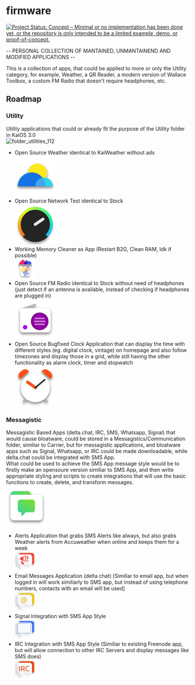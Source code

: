 # firmware
[![Project Status: Concept – Minimal or no implementation has been done yet, or the repository is only intended to be a limited example, demo, or proof-of-concept.](https://www.repostatus.org/badges/latest/concept.svg)](https://www.repostatus.org/#concept)  

-- PERSONAL COLLECTION OF MANTAINED, UNMANTAINEND AND MODIFIED APPLICATIONS --

This is a collection of apps, that could be applied to more or only the Utility category, for example, Weather, a QR Reader, a modern version of Wallace Toolbox,
a custom FM Radio that doesn't require headphones, etc.

## Roadmap

### Utility
Utility applications that could or already fit the purpose of the Utility folder in KaiOS 3.0  
![folder_utilities_112](https://user-images.githubusercontent.com/26120324/128857766-62ff115b-76e9-43df-b804-f22d75ae7284.png)

- Open Source Weather identical to KaiWeather without ads  
![icon](icons/appicons/weather_112.png)
- Open Source Network Test identical to Stock  
![icon](icons/appicons/network_test_112.png)
- Working Memory Cleaner as App (Restart B2G, Clean RAM, Idk if possible)  
![icon](icons/appicons/memory_cleaner.png)
- Open Source FM Radio identical to Stock without need of headphones (just detect if an antenna is available, instead of checking if headphones are plugged in)  
![icon](icons/appicons/fm_112.png)
- Open Source Bugfixed Clock Application that can display the time with different styles (eg. digital clock, vintage) on homepage and also follow timezones and display those in a grid, while still having the other functionality as alarm clock, timer and stopwatch  
![icon](icons/appicons/alarm_112.png)

### Messagistic

Messagistic Based Apps (delta.chat, IRC, SMS, Whatsapp, Signal) that would cause bloatware, could be stored in a Messagistics/Communication folder, similiar to Carrier, but for messagistic applications, and bloatware apps such as Signal, Whatsapp, or IRC could be made downloadable, while delta.chat could be integrated with SMS App.  
What could be used to achieve the SMS App message style would be to firstly make an opensoure version similiar to SMS App, and then write appropriate styling and scripts to create integrations that will use the basic functions to create, delete, and transform messages.  
![icon](icons/appicons/msg/folder_messages_112.png)

- Alerts Application that grabs SMS Alerts like always, but also grabs Weather alerts from Accuweather when online and keeps them for a week  
![icon](icons/appicons/msg/bubbles/alerts.png)
- Email Messages Application (delta chat) [Similiar to email app, but when logged in will work similiarly to SMS app, but instead of using telephone numbers, contacts with an email will be used]  
![icon](icons/appicons/msg/bubbles/email.png)
- Signal Integration with SMS App Style  
![icon](icons/appicons/msg/bubbles/signal.png)
- IRC Integration with SMS App Style (Similiar to existing Freenode app, but will allow connection to other IRC Servers and display messages like SMS does)  
![icon](icons/appicons/msg/bubbles/freenode.png)